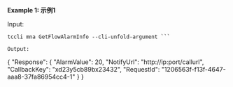 **Example 1: 示例1**



Input: 

```
tccli mna GetFlowAlarmInfo --cli-unfold-argument ```

Output: 
```
{
    "Response": {
        "AlarmValue": 20,
        "NotifyUrl": "http://ip:port/callurl",
        "CallbackKey": "xd23y5cb89bx23432",
        "RequestId": "1206563f-f13f-4647-aaa8-37fa86954cc4-1"
    }
}
```


